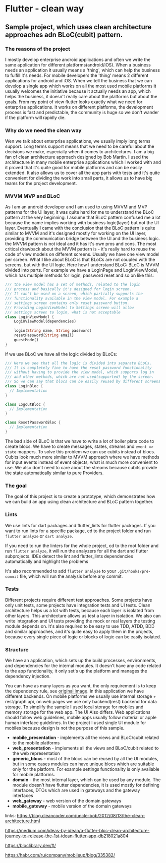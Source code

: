 # Flutter - clean way

## Sample project, which uses clean architecture approaches adn BLoC(cubit) pattern.

### The reasons of the project
I mostly develop enterprise android applications and often we write
the same application for different platforms(android/iOS). When a business needs an
application it usually means a 'thing', which can help the business to fulfill it's
needs. For mobile developers the 'thing' means 2 different applications for android and iOS.
When we tell the business that we can develop a single app which works on all the most
used mobile platforms it usually welcomes the initiative because it actually needs an
app, which helps the business, it doesn't really care about the platforms but about the goals. 
From my point of view flutter looks exactly what we need for enterprise applications. It works on
different platforms, the development process is fast and predictable, the community is huge
so we don't wander if the platform will rapidly die.

### Why do we need the clean way
Wen we talk about enterprise applications, we usually imply long terms support. Long terms
support means that we need to be careful about the decisions we make, especially when it comes
to architectures. I am a big fan of clean architecture approach designed by Bob Martin. I used
the architecture in many mobile enterprise applications which I worked with and it proved that 
it's quite good for mobile platforms and can be easily extended. It also allows us to cover all
the app parts with tests and it's quite convenient for dividing the work into small parts, it 
allows us to have big teams for the project development.

### MVVM MVP and BLoC
As I am an android developer and I am used to using MVVM and MVP patterns for the UI layer,
it was quite hard for me to understand the BLoC pattern at the very beginning. I assume that BLoC
pattern confused me a lot because the name implies working with business logic(layer) but not
the UI layer. Eventually I came with the conclusion that the BLoC pattern is quite similar to MVVM
and it's designed mostly for working on the UI layer, providing the communication bridge between the
UI and the business logic. the MVVM pattern is not ideal and it has it's own pros and cons. The most
critical drawback about the MVVM pattern is - it's really hard to reuse the code of view models on 
different screens. Usually we have one view model per screen. What I like about BLoC is that BLoCs 
are not coupled with the screens, but with the UI logic. Here how I understand BLoC: BLoC is MVVM 
divided into parts. For example we have a LoginPage and LoginViewModel, which has multiple methods
for login, password reset and so on like this:
```dart
/// the view model has a set of methods, related to the login 
/// process and basically it's designed for login screen. 
/// It can't be used on a screen, which partially supports the 
/// functionality available in the view model. For example a 
/// settings screen contains only reset password button.
/// Providing LoginViewModel to Settings screen will allow 
/// settings screen to login, what is not acceptable
class LoginViewModel {
    LoginViewModel(dependencies)
    
    login(String name, String password)
    resetPassword(String email)
    guestMode()
}
```
If we use BLoC we have all the logic divided by BLoCs:
```dart
/// Here we see that all the logic is divided into separate BLoCs.
/// It is completely fine to have the reset password functionality 
/// without having to provide the view model, which supports log in
/// and other methods, which are not used(supported) by the screen. 
/// So we can say that blocs can be easily reused by different screens 
class LoginBloc { 
  // Implementation 
}

class LogoutBloc {
  // Implementation 
}

class ResetPasswordBloc {
  // Implementation 
}
```

The bad side of BLoC is that we have to write a lot of boiler plate code to create blocs. We have
to create messages, states, streams and `event => state` mappers. To solve this problem we can
use cubits instead of blocs. Cubits look much more similar to MVVM approach where we have methods for 
input events instead of event objects, what is much more convenient to use. We also don't need to 
care about the streams because cubits provide the state automatically similar to pure Providers. 

### The goal
The goal of this project is to create a prototype, which demonstrates how we can build an app using 
clean architecture and BLoC pattern together.

### Lints
We use lints for dart packages and flutter_lints for flutter packages.
If you want to run lints for a specific package, cd to the project
folder and run `flutter analyze` or `dart analyze`.

If you need to run the linters for the whole project, cd to the root folder
and run `flutter analyze`, it will run the analyzers for all the dart and
flutter subprojects. IDEs detect the lint and flutter_lints dependencies
automatically and highlight the problems

It's also recommended to add `flutter analyze` to your
`.git/hooks/pre-commit` file, which will run the analysis before any
commit.

### Tests
Different projects require different test approaches. Some projects have only unit tests,
some projects have integration tests and UI tests. Clean architecture helps us a lot with tests,
because each layer is isolated from other layers. This architecture allows us test a layer in 
isolation. We also can write integration and UI tests providing the mock or real layers the 
testing module depends on. It's also required to be easy to use TDD, ATDD, BDD and similar 
approaches, and it's quite easy to apply them in the projects, because every single piece of 
logic or blocks of logic can be easily isolated. 

### Structure
We have an application, which sets up the build processes, environments, and dependencies for the 
internal modules. It doesn't have any code related to the app functionality, it only set's up the
platform and manages the dependency injection.

You can have as many layers as you want, the only requirement is to keep the dependency rule, see
[original image](https://blog.cleancoder.com/uncle-bob/images/2012-08-13-the-clean-architecture/CleanArchitecture.jpg). 
In this application we have different backends. On mobile platforms we usually use 
internal storage + rest/graph api, on web pages we use only backend(rest) backend for data storage. 
To simplify the sample I used local storage for mobiles and memory storage for the  web app. 
The UI Also differs. Web applications should follow web guidelines, mobile apps usually
follow material or apple human interface guidelines. In the project I used single UI module for 
mobiles because design is not the purpose of this sample.

* **mobile_presentation** - implements all the views and BLoC/cubit related to the mobile platforms
* **web_presentation** - implements all the views and BLoC/cubit related to the web representation
* **generic_blocs** - most of the blocs can be reused by all the UI modules, but in some cases
  modules can have unique blocs which are suitable only for the platform. For example settings
  functionality is only available for mobile platforms. 
* **domain** - the most internal layer, which can be used by any module. The module doesn't 
  have flutter dependencies, it is used mostly for defining interfaces, DTOs which are used 
  in gateways and the gateway interfaces  
* **web_gateway** - web version of the domain gateways
* **mobile_gateway** - mobile version of the domain gateways

links:
https://blog.cleancoder.com/uncle-bob/2012/08/13/the-clean-architecture.html

https://medium.com/ideas-by-idean/a-flutter-bloc-clean-architecture-journey-to-release-the-1st-idean-flutter-app-db218021a804

https://bloclibrary.dev/#/

https://habr.com/ru/company/mobileup/blog/335382/
